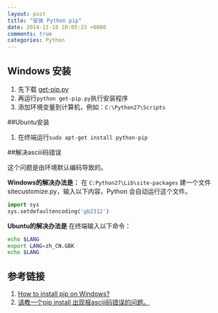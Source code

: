 ```yaml
---
layout: post
title: "安装 Python pip"
date: 2014-11-18 20:05:23 +0800
comments: true
categories: Python
---
```

## Windows 安装

1. 先下载 [get-pip.py](https://raw.github.com/pypa/pip/master/contrib/get-pip.py)
2. 再运行`python get-pip.py`执行安装程序
3. 添加环境变量到计算机，例如：`C:\Python27\Scripts`

##Ubuntu安装
1. 在终端运行`sudo apt-get install python-pip`

##解决asciii码错误
<!--more-->
这个问题是由环境默认编码导致的。

**Windows的解决办法是：**
在 `C:Python27\Lib\site-packages` 建一个文件 sitecustomize.py，输入以下内容，Python 会自动运行这个文件。

```python
import sys
sys.setdefaultencoding('gb2312')
```
**Ubuntu的解决办法是**
在终端输入以下命令：

```sh
echo $LANG
export LANG=zh_CN.GBK
echo $LANG
```

## 参考链接

1. [How to install pip on Windows?](http://stackoverflow.com/questions/4750806/how-to-install-pip-on-windows)
2. [请教一个pip install 出现报asciii码错误的问题。](http://www.v2ex.com/t/90659)
